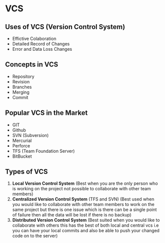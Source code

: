 # VCS

## Uses of VCS (Version Control System)

- Effictive Colaboration
- Detailed Record of Changes
- Error and Data Loss Changes

## Concepts in VCS

- Repository
- Revision
- Branches
- Merging
- Commit

## Popular VCS in the Market

- GIT
- Github
- SVN (Subversion)
- Mercurial
- Perforce
- TFS (Team Foundation Server)
- BitBucket

## Types of VCS

1. **Local Version Control System** (Best when you are the only person who is working on the project not possible to collaborate with other team members)
2. **Centralized Version Control System** (TFS and SVN) (Best used when you would like to collaborate with other team members to work on the same project but there is one issue which is there can be a single point of failure then all the data will be lost if there is no backup)
3. **Distributed Version Control System** (Best suited when you would like to collaborate with others this has the best of both local and central vcs i.e you can have your local commits and also be able to push your changed code on to the server)
